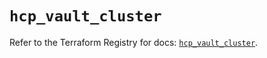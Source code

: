 # `hcp_vault_cluster`

Refer to the Terraform Registry for docs: [`hcp_vault_cluster`](https://registry.terraform.io/providers/hashicorp/hcp/0.95.1/docs/resources/vault_cluster).
